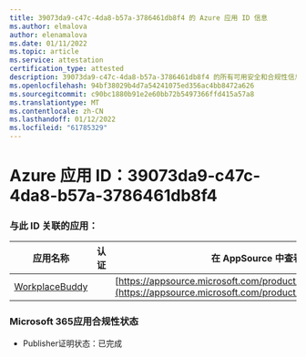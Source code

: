 ```yaml
---
title: 39073da9-c47c-4da8-b57a-3786461db8f4 的 Azure 应用 ID 信息
ms.author: elmalova
author: elenamalova
ms.date: 01/11/2022
ms.topic: article
ms.service: attestation
certification_type: attested
description: 39073da9-c47c-4da8-b57a-3786461db8f4 的所有可用安全和合规性信息。
ms.openlocfilehash: 94bf38029b4d7a54241075ed356ac4bb8472a626
ms.sourcegitcommit: c90bc1880b91e2e60bb72b5497366ffd415a57a8
ms.translationtype: MT
ms.contentlocale: zh-CN
ms.lasthandoff: 01/12/2022
ms.locfileid: "61785329"
---
```

# <a name="azure-app-id-39073da9-c47c-4da8-b57a-3786461db8f4"></a>Azure 应用 ID：39073da9-c47c-4da8-b57a-3786461db8f4


### <a name="apps-associated-with-this-id"></a>与此 ID 关联的应用：
| **应用名称** | **认证** | **在 AppSource 中查看** |
|--------------|---------------|-----------------------|
| [WorkplaceBuddy](https://docs.microsoft.com/microsoft-365-app-certification/forward/WA200001238) |  | [https://appsource.microsoft.com/product/office/WA200001238](https://appsource.microsoft.com/product/office/WA200001238) |

### <a name="microsoft-365-app-compliance-status"></a>Microsoft 365应用合规性状态
- Publisher证明状态：已完成
